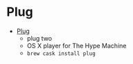 # Plug
- [Plug](https://www.plugformac.com/)
  -  plug two
  - OS X player for The Hype Machine
  - `brew cask install plug`
